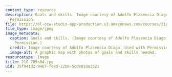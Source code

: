 ```yaml
---
content_type: resource
description: Goals and skills. Image courtesy of Adolfo Plasencia Diago. Used with
  Permission.
file: https://ol-ocw-studio-app-production.s3.amazonaws.com/courses/21g-705-oral-communication-in-spanish-spring-2004/35f941d29467fe8d22b65cde818a3321_21G-705s04.jpg
file_type: image/jpeg
image_metadata:
  caption: Goals and skills. (Image courtesy of Adolfo Plasencia Diago. Used with
    Permission.)
  credit: Image courtesy of Adolfo Plasencia Diago. Used with Permission.
  image-alt: A graphic map with photos of goals and skills needed.
resourcetype: Image
title: 21G-705s04.jpg
uid: 35f941d2-9467-fe8d-22b6-5cde818a3321
---
```

